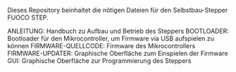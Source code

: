 Dieses Repository beinhaltet die nötigen Dateien für den Selbstbau-Stepper FUOCO STEP.

ANLEITUNG: Handbuch zu Aufbau und Betrieb des Steppers
BOOTLOADER: Bootloader für den Mikrocontroller, um Firmware via USB aufspielen zu können
FIRMWARE-QUELLCODE: Firmware des Mikrocontrollers
FIRMWARE-UPDATER: Graphische Oberfläche zum Einspielen der Firmware
GUI: Graphische Oberfläche zur Programmierung des Steppers
